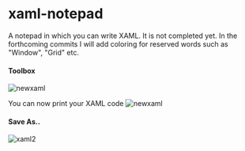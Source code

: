 # xaml-notepad
A notepad in which you can write XAML. It is not completed yet.
In the forthcoming commits I will add coloring for reserved words such as "Window", "Grid" etc. 


#### Toolbox

![newxaml](https://user-images.githubusercontent.com/46112568/136031748-e4d50a8a-cc83-4bf0-a80c-34148f4500f3.png)

You can now print your XAML code
![newxaml](https://user-images.githubusercontent.com/46112568/136032036-bbbb0a8f-b7a2-44a9-898a-04daea69e522.png)

#### Save As..
![xaml2](https://user-images.githubusercontent.com/46112568/135621736-784bdd7a-089e-462c-8405-81e15bf0d978.png)

